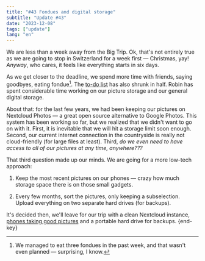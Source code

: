 ```yaml
---
title: "#43 Fondues and digital storage"
subtitle: "Update #43"
date: "2023-12-08"
tags: ["update"]
lang: "en"
---
```


We are less than a week away from the Big Trip. Ok, that's not entirely true as we are going to stop in Switzerland for a week first — Christmas, yay! _Anyway_, who cares, it feels like everything starts in six days.

As we get closer to the deadline, we spend more time with friends, saying goodbyes, eating fondue[^1]. The [to-do list](/posts/42-the-never-ending-to-do-list/) has also shrunk in half. Robin has spent considerable time working on our picture storage and our general digital storage.

About that: for the last few years, we had been keeping our pictures on Nextcloud Photos — a great open source alternative to Google Photos. This system has been working so far, but we realized that we didn't want to go on with it. First, it is inevitable that we will hit a storage limit soon enough. Second, our current internet connection in the countryside is really not cloud-friendly (for large files at least). Third, _do we even need to have access to all of our pictures at any time, anywhere???_

That third question made up our minds. We are going for a more low-tech approach:

1. Keep the most recent pictures on our phones — crazy how much storage space there is on those small gadgets.

2. Every few months, sort the pictures, only keeping a subselection. Upload everything on two separate hard drives (for backups).

It's decided then, we'll leave for our trip with a clean Nextcloud instance, [phones taking good pictures](/posts/40-brr/) and a portable hard drive for backups. {end-key}

[^1]: We managed to eat three fondues in the past week, and that wasn't even planned — surprising, I know.
